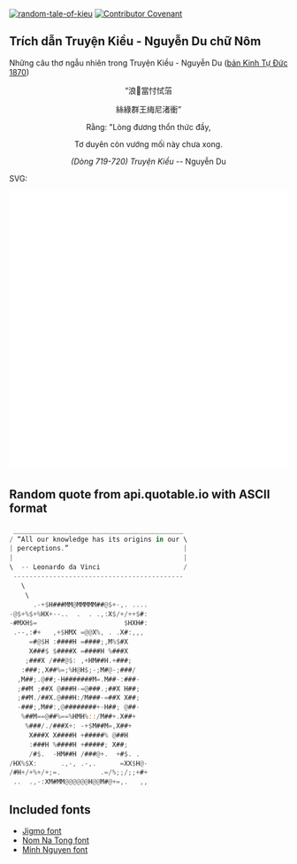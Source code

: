 [![random-tale-of-kieu](https://github.com/huuquyet/random-tale-of-kieu/actions/workflows/random-tale-of-kieu.yml/badge.svg)](https://github.com/huuquyet/random-tale-of-kieu/actions/workflows/random-tale-of-kieu.yml)
[![Contributor Covenant](https://img.shields.io/badge/Contributor%20Covenant-2.1-4baaaa.svg)](.github/CODE_OF_CONDUCT.md "Contributor Covenant 2.1")

## Trích dẫn Truyện Kiều - Nguyễn Du chữ Nôm

Những câu thơ ngẫu nhiên trong Truyện Kiều - Nguyễn Du ([bản Kinh Tự Đức 1870](https://vi.wikisource.org/wiki/Truy%E1%BB%87n_Ki%E1%BB%81u_(b%E1%BA%A3n_Kinh_T%E1%BB%B1_%C4%90%E1%BB%A9c_1870)))

<div align="center">
<!-- START_KIEU -->
      <p class="nom">“浪𢚸當忖恜菭</p>
      <p class="nom">絲綠群王䋦尼渚衝”</p>
      <p class="quocngu">Rằng: "Lòng đương thổn thức đầy,</p>
      <p class="quocngu">Tơ duyên còn vướng mối này chưa xong.</p>
      <p class="author"><i>(Dòng 719-720) Truyện Kiều</i> -- Nguyễn Du</p>
<!-- END_KIEU -->
</div>

SVG:

<div align="center">
  <img src="./assets/random-kieu.svg" alt="The Tale of Kieu - Nguyen Du">
</div>

## Random quote from api.quotable.io with ASCII format

<!-- START_QUOTE -->
```rust
 ___________________________________________
/ “All our knowledge has its origins in our \
| perceptions.”                             |
|                                           |
\  -- Leonardo da Vinci                     /
 -------------------------------------------
   \
    \
      .-+$H###MM@MMMMM##@$+-,. ....
-@$+%$+%HX+--..  .  . .,:X$/+/++$#:
-#MXH$=                      $HXH#:
 .--,:#+   ,+$HMX =@@X%, . .X#:,,,
     =#@$H :####H =####;,M%$#X
     X###$ $####X =####H %###X
    ;###X /###@$: ,+HM##H.+###;
   :###;,X##%=;%H@H$;-;M#@-;###/
  ,M##;.@##;-H#######M=.M##-:###-
  ;##M ;##X @###H-=@###.;##X H##;
  ;##M./##X.@###H:/M###-=##X X##;
  -###;,M##:,@########+-H##; @##-
   %##M==@##%==%HMH%::/M##+.X##+
    %###/./###X+: -+$M##M=,X##+
     X###X X####H +#####% @##H
     :###H %####H +#####; X##;
     /#$.  -HM##H /###@+.  +#$. .
/HX%$X:      .,-, .-,.      =XX$H@-
/#H+/+%+/+;=.          .=/%;;/;;+#+
 ..  .,-:XM#MM@@@@@@H@@M#@+=,.   ,,
```
<!-- END_QUOTE -->

## Included fonts

- [Jigmo font](https://github.com/kamichikoichi/jigmo)
- [Nom Na Tong font](https://github.com/nomfoundation/font)
- [Minh Nguyen font](https://github.com/TKYKmori/Minh-Nguyen)

